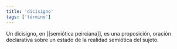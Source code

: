 ```yaml
---
title: 'dicisigno'
tags: ['término']
---
```


Un dicisigno, en [[semiótica peirciana]], es una proposición, oración declarativa sobre un estado de la realidad semiótica del sujeto.
